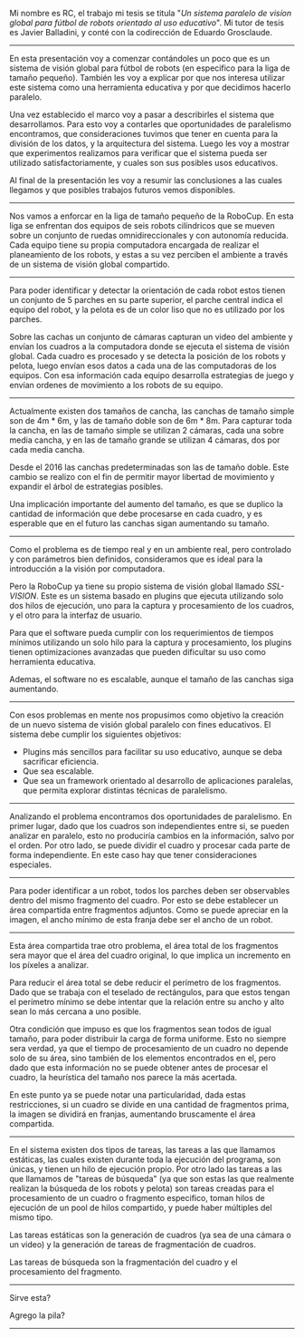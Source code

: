 <!-- vim: set spell spelllang=es syntax=markdown : -->

Mi nombre es RC, el trabajo mi tesis se titula "_Un sistema paralelo de visíon
global para fútbol de robots orientado al uso educativo_". Mi tutor de tesis es
Javier Balladini, y conté con la codirección de Eduardo Grosclaude.

---

En esta presentación voy a comenzar contándoles un poco que es un sistema de
visión global para fútbol de robots (en especifico para la liga de tamaño
pequeño). También les voy a explicar por que nos interesa utilizar este sistema
como una herramienta educativa y por que decidimos hacerlo paralelo.

Una vez establecido el marco voy a pasar a describirles el sistema que
desarrollamos. Para esto voy a contarles que oportunidades de paralelismo
encontramos, que consideraciones tuvimos que tener en cuenta para la división
de los datos, y la arquitectura del sistema. Luego les voy a mostrar que
experimentos realizamos para verificar que el sistema pueda ser utilizado
satisfactoriamente, y cuales son sus posibles usos educativos.

Al final de la presentación les voy a resumir las conclusiones a las cuales
llegamos y que posibles trabajos futuros vemos disponibles.

---

Nos vamos a enforcar en la liga de tamaño pequeño de la RoboCup. En esta liga se
enfrentan dos equipos de seis robots cilíndricos que se mueven sobre un conjunto
de ruedas omnidireccionales y con autonomía reducida. Cada equipo tiene su
propia computadora encargada de realizar el planeamiento de los robots, y estas
a su vez perciben el ambiente a través de un sistema de visión global
compartido.

---

Para poder identificar y detectar la orientación de cada robot estos tienen un
conjunto de 5 parches en su parte superior, el parche central indica el equipo
del robot, y la pelota es de un color liso que no es utilizado por los parches.

Sobre las cachas un conjunto de cámaras capturan un video del ambiente y envían
los cuadros a la computadora donde se ejecuta el sistema de visión global. Cada
cuadro es procesado y se detecta la posición de los robots y pelota, luego
envían esos datos a cada una de las computadoras de los equipos. Con esa
información cada equipo desarrolla estrategias de juego y envían ordenes de
movimiento a los robots de su equipo.

---

Actualmente existen dos tamaños de cancha, las canchas de tamaño simple son de
4m * 6m, y las de tamaño doble son de 6m * 8m. Para capturar toda la cancha, en
las de tamaño simple se utilizan 2 cámaras, cada una sobre media cancha, y en
las de tamaño grande se utilizan 4 cámaras, dos por cada media cancha.

Desde el 2016 las canchas predeterminadas son las de tamaño doble. Este cambio
se realizo con el fin de permitir mayor libertad de movimiento y expandir el
árbol de estrategias posibles.

Una implicación importante del aumento del tamaño, es que se duplico la cantidad
de información que debe procesarse en cada cuadro, y es esperable que en el
futuro las canchas sigan aumentando su tamaño.

---

Como el problema es de tiempo real y en un ambiente real, pero controlado y con
parámetros bien definidos, consideramos que es ideal para la introducción a la
visión por computadora.

Pero la RoboCup ya tiene su propio sistema de visión global llamado
_SSL-VISION_. Este es un sistema basado en plugins que ejecuta utilizando solo
dos hilos de ejecución, uno para la captura y procesamiento de los cuadros, y el
otro para la interfaz de usuario.

Para que el software pueda cumplir con los requerimientos de tiempos mínimos
utilizando un solo hilo para la captura y procesamiento, los plugins tienen
optimizaciones avanzadas que pueden dificultar su uso como herramienta
educativa.

Ademas, el software no es escalable, aunque el tamaño de las canchas siga
aumentando.

---

Con esos problemas en mente nos propusimos como objetivo la creación de un nuevo
sistema de visión global paralelo con fines educativos. El sistema debe cumplir
los siguientes objetivos:

- Plugins más sencillos para facilitar su uso educativo, aunque se deba
  sacrificar eficiencia.
- Que sea escalable.
- Que sea un framework orientado al desarrollo de aplicaciones paralelas, que
  permita explorar distintas técnicas de paralelismo.

---

Analizando el problema encontramos dos oportunidades de paralelismo. En primer
lugar, dado que los cuadros son independientes entre si, se pueden analizar en
paralelo, esto no produciría cambios en la información, salvo por el orden. Por
otro lado, se puede dividir el cuadro y procesar cada parte de forma
independiente. En este caso hay que tener consideraciones especiales.

---

Para poder identificar a un robot, todos los parches deben ser observables
dentro del mismo fragmento del cuadro. Por esto se debe establecer un área
compartida entre fragmentos adjuntos. Como se puede apreciar en la imagen, el
ancho mínimo de esta franja debe ser el ancho de un robot.

---

Esta área compartida trae otro problema, el área total de los fragmentos sera
mayor que el área del cuadro original, lo que implica un incremento en los
píxeles a analizar.

Para reducir el área total se debe reducir el perímetro de los fragmentos. Dado
que se trabaja con el teselado de rectángulos, para que estos tengan el
perímetro mínimo se debe intentar que la relación entre su ancho y alto sean lo
más cercana a uno posible.

Otra condición que impuso es que los fragmentos sean todos de igual tamaño, para
poder distribuir la carga de forma uniforme. Esto no siempre sera verdad, ya que
el tiempo de procesamiento de un cuadro no depende solo de su área, sino también
de los elementos encontrados en el, pero dado que esta información no se puede
obtener antes de procesar el cuadro, la heurística del tamaño nos parece la más
acertada.

En este punto ya se puede notar una particularidad, dada estas restricciones, si
un cuadro se divide en una cantidad de fragmentos prima, la imagen se dividirá
en franjas, aumentando bruscamente el área compartida.

---

En el sistema existen dos tipos de tareas, las tareas a las que llamamos
estáticas, las cuales existen durante toda la ejecución del programa, son
únicas, y tienen un hilo de ejecución propio. Por otro lado las tareas a las que
llamamos de "tareas de búsqueda" (ya que son estas las que realmente realizan la
búsqueda de los robots y pelota) son tareas creadas para el procesamiento de un
cuadro o fragmento especifico, toman hilos de ejecución de un pool de hilos
compartido, y puede haber múltiples del mismo tipo.

Las tareas estáticas son la generación de cuadros (ya sea de una cámara o un
video) y la generación de tareas de fragmentación de cuadros.

Las tareas de búsqueda son la fragmentación del cuadro y el procesamiento del
fragmento.

---

Sirve esta?

Agrego la pila?

---


